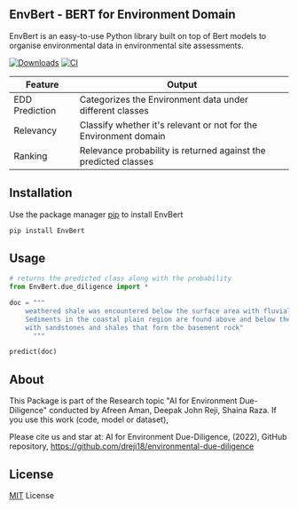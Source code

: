 ## EnvBert - BERT for Environment Domain

EnvBert is an easy-to-use Python library built on top of Bert models to organise environmental data in environmental site assessments.

[![Downloads](https://static.pepy.tech/personalized-badge/envbert?period=total&units=international_system&left_color=grey&right_color=green&left_text=Downloads)](https://pepy.tech/project/envbert)
<a href="https://pypi.org/project/EnvBert/">
    <img alt="CI" src="https://img.shields.io/badge/pypi-v0.0.6-orange">
</a>

| Feature  | Output  |
|---|---|
| EDD Prediction | Categorizes the Environment data under different classes |
| Relevancy | Classify whether it's relevant or not for the Environment domain |
| Ranking | Relevance probability is returned against the predicted classes |

## Installation

Use the package manager [pip](https://pip.pypa.io/en/stable/) to install EnvBert

```bash
pip install EnvBert
```

## Usage

```python
# returns the predicted class along with the probability 
from EnvBert.due_diligence import *

doc = """
	weathered shale was encountered below the surface area with fluvial deposits. 
	Sediments in the coastal plain region are found above and below the bedrock 
	with sandstones and shales that form the basement rock"
      """

predict(doc)

```

## About
This Package is part of the Research topic "AI for Environment Due-Diligence" conducted by Afreen Aman, Deepak John Reji, Shaina Raza. If you use this work (code, model or dataset),

Please cite us and star at: AI for Environment Due-Diligence, (2022), GitHub repository, https://github.com/dreji18/environmental-due-diligence

## License
[MIT](https://choosealicense.com/licenses/mit/) License
